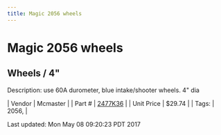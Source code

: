 ```yaml
---
title: Magic 2056 wheels
---
```


# Magic 2056 wheels
## Wheels / 4"
Description: 	use 60A durometer, blue intake/shooter wheels. 4" dia 

| Vendor | Mcmaster | 
| Part # | [2477K36](https://www.mcmaster.com/#2477K36) | 
| Unit Price | $29.74 | 
| Tags: | 2056,  | 

Last updated: Mon May 08 09:20:23 PDT 2017